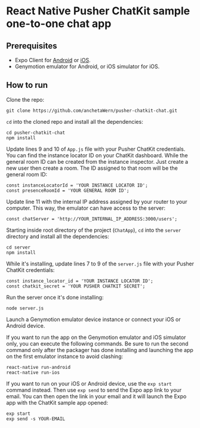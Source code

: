 # React Native Pusher ChatKit sample one-to-one chat app

## Prerequisites

-   Expo Client for [Android](https://play.google.com/store/apps/details?id=host.exp.exponent) or [iOS](https://itunes.apple.com/us/app/expo-client/id982107779).
-   Genymotion emulator for Android, or iOS simulator for iOS.

## How to run

Clone the repo:

```
git clone https://github.com/anchetaWern/pusher-chatkit-chat.git
```

`cd` into the cloned repo and install all the dependencies:

```
cd pusher-chatkit-chat
npm install
```

Update lines 9 and 10 of `App.js` file with your Pusher ChatKit credentials. You can find the instance locator ID on your ChatKit dashboard. While the general room ID can be created from the instance inspector. Just create a new user then create a room. The ID assigned to that room will be the general room ID:

```
const instanceLocatorId = 'YOUR INSTANCE LOCATOR ID';
const presenceRoomId = 'YOUR GENERAL ROOM ID';  
```

Update line 11 with the internal IP address assigned by your router to your computer. This way, the emulator can have access to the server:

```
const chatServer = 'http://YOUR_INTERNAL_IP_ADDRESS:3000/users';
```

Starting inside root directory of the project (`ChatApp`), `cd` into the `server` directory and install all the dependencies:

```
cd server
npm install
```

While it's installing, update lines 7 to 9 of the `server.js` file with your Pusher ChatKit credentials:

```
const instance_locator_id = 'YOUR INSTANCE LOCATOR ID';
const chatkit_secret = 'YOUR PUSHER CHATKIT SECRET';
```

Run the server once it's done installing:

```
node server.js
```

Launch a Genymotion emulator device instance or connect your iOS or Android device.

If you want to run the app on the Genymotion emulator and iOS simulator only, you can execute the following commands. Be sure to run the second command only after the packager has done installing and launching the app on the first emulator instance to avoid clashing:

```
react-native run-android
react-native run-ios
```

If you want to run on your iOS or Android device, use the `exp start` command instead. Then use `exp send` to send the Expo app link to your email. You can then open the link in your email and it will launch the Expo app with the ChatKit sample app opened:

```
exp start
exp send -s YOUR-EMAIL
```
